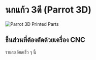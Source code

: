 # นกแก้ว 3ดี (Parrot 3D)
![Parrot 3D Printed Parts](https://github.com/narasak/parrot_3d/blob/master/img/Parrot_3D_Carbon_Fiber_Parts.png?raw=true)

## ชิ้นส่วนที่ต้องตัดด้วยเครื่อง CNC

รายละเอียดเร็ว ๆ นี้

